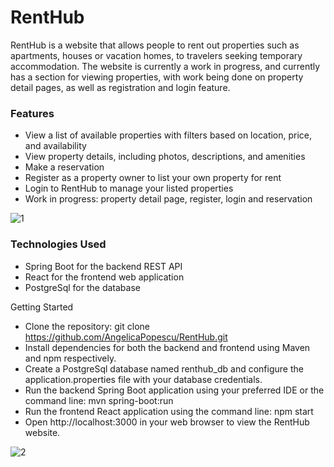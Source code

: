 # RentHub

RentHub is a website that allows people to rent out properties such as apartments, houses or vacation homes, to travelers seeking temporary accommodation. The website is currently a work 
in progress, and currently has a section for viewing properties, with work being done on property detail pages, as well as registration and login feature.

### Features
- View a list of available properties with filters based on location, price, and availability
- View property details, including photos, descriptions, and amenities
- Make a reservation
- Register as a property owner to list your own property for rent 
- Login to RentHub to manage your listed properties
- Work in progress: property detail page, register, login and reservation

![1](https://drive.google.com/uc?id=1iF5WHNFftlbwjFnkCGBlzQaZ08CJrpQR)

### Technologies Used
- Spring Boot for the backend REST API
- React for the frontend web application
- PostgreSql for the database

Getting Started
- Clone the repository: git clone https://github.com/AngelicaPopescu/RentHub.git
- Install dependencies for both the backend and frontend using Maven and npm respectively.
- Create a PostgreSql database named renthub_db and configure the application.properties file with your database credentials.
- Run the backend Spring Boot application using your preferred IDE or the command line: mvn spring-boot:run
- Run the frontend React application using the command line: npm start
- Open http://localhost:3000 in your web browser to view the RentHub website.

![2](https://drive.google.com/uc?id=1jYzF89MuZVF6d8jYWyPyVmxpiEfn7rTw)
